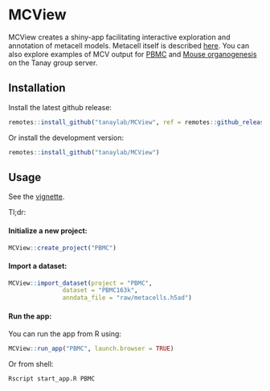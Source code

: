
<!-- README.md is generated from README.Rmd. Please edit that file -->

# MCView

<!-- badges: start -->
<!-- badges: end -->

MCView creates a shiny-app facilitating interactive exploration and
annotation of metacell models. Metacell itself is described
[here](https://pypi.org/project/metacells/). You can also explore
examples of MCV output for
[PBMC](https://tanaylab.weizmann.ac.il/MCV/PBMC) and [Mouse
organogenesis](https://tanaylab.weizmann.ac.il/MCV/MOCA) on the Tanay
group server.

## Installation

Install the latest github release:

``` r
remotes::install_github("tanaylab/MCView", ref = remotes::github_release())
```

Or install the development version:

``` r
remotes::install_github("tanaylab/MCView")
```

## Usage

See the
[vignette](https://tanaylab.github.io/MCView/articles/MCView.html).

Tl;dr:

#### Initialize a new project:

``` r
MCView::create_project("PBMC")
```

#### Import a dataset:

``` r
MCView::import_dataset(project = "PBMC", 
               dataset = "PBMC163k", 
               anndata_file = "raw/metacells.h5ad")
```

#### Run the app:

You can run the app from R using:

``` r
MCView::run_app("PBMC", launch.browser = TRUE)
```

Or from shell:

``` bash
Rscript start_app.R PBMC
```
